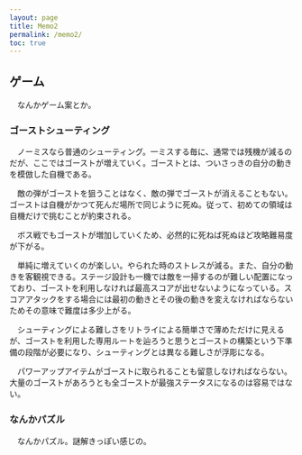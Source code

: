 ```yaml
---
layout: page
title: Memo2
permalink: /memo2/
toc: true
---
```


## ゲーム
　なんかゲーム案とか。

### ゴーストシューティング
　ノーミスなら普通のシューティング。一ミスする毎に、通常では残機が減るのだが、ここではゴーストが増えていく。ゴーストとは、ついさっきの自分の動きを模倣した自機である。

　敵の弾がゴーストを狙うことはなく、敵の弾でゴーストが消えることもない。ゴーストは自機がかつて死んだ場所で同じように死ぬ。従って、初めての領域は自機だけで挑むことが約束される。

　ボス戦でもゴーストが増加していくため、必然的に死ねば死ぬほど攻略難易度が下がる。

　単純に増えていくのが楽しい。やられた時のストレスが減る。また、自分の動きを客観視できる。ステージ設計も一機では敵を一掃するのが難しい配置になっており、ゴーストを利用しなければ最高スコアが出せないようになっている。スコアアタックをする場合には最初の動きとその後の動きを変えなければならないためその意味で難度は多少上がる。

　シューティングによる難しさをリトライによる簡単さで薄めただけに見えるが、ゴーストを利用した専用ルートを辿ろうと思うとゴーストの構築という下準備の段階が必要になり、シューティングとは異なる難しさが浮彫になる。

　パワーアップアイテムがゴーストに取られることも留意しなければならない。大量のゴーストがあろうとも全ゴーストが最強ステータスになるのは容易ではない。

### なんかパズル
　なんかパズル。謎解きっぽい感じの。